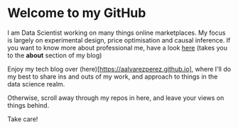 # Welcome to my GitHub

I am Data Scientist working on many things online marketplaces.
My focus is largely on experimental design, price optimisation and causal inference.
If you want to know more about professional me, have a look [here](https://aalvarezperez.github.io/about/) (takes you to the **about** section of my blog)

Enjoy my tech blog over (here)[https://aalvarezperez.github.io], where I'll do my best to share ins and outs of my work, and approach to things in the data science realm.

Otherwise, scroll away through my repos in here, and leave your views on things behind.

Take care!
